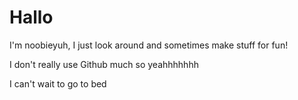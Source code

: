 # Hallo
I'm noobieyuh, I just look around and sometimes make stuff for fun!

I don't really use Github much so yeahhhhhhh

I can't wait to go to bed
<!---
noobieyuh/noobieyuh is a ✨ special ✨ repository because its `README.md` (this file) appears on your GitHub profile.
You can click the Preview link to take a look at your changes.
--->
